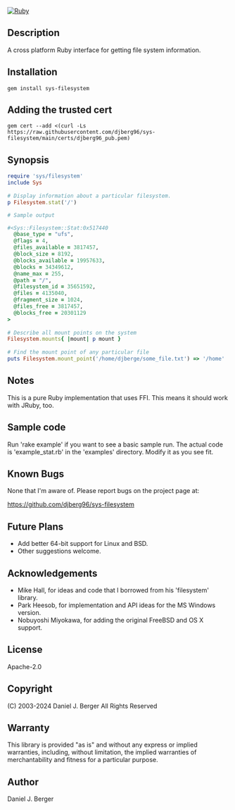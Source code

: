 [![Ruby](https://github.com/djberg96/sys-filesystem/actions/workflows/ruby.yml/badge.svg)](https://github.com/djberg96/sys-filesystem/actions/workflows/ruby.yml)

## Description

A cross platform Ruby interface for getting file system information.

## Installation

`gem install sys-filesystem`

## Adding the trusted cert
`gem cert --add <(curl -Ls https://raw.githubusercontent.com/djberg96/sys-filesystem/main/certs/djberg96_pub.pem)`

## Synopsis

```ruby
require 'sys/filesystem'
include Sys
   
# Display information about a particular filesystem.
p Filesystem.stat('/')

# Sample output

#<Sys::Filesystem::Stat:0x517440
  @base_type = "ufs",
  @flags = 4,
  @files_available = 3817457,
  @block_size = 8192,
  @blocks_available = 19957633,
  @blocks = 34349612,
  @name_max = 255,
  @path = "/",
  @filesystem_id = 35651592,
  @files = 4135040,
  @fragment_size = 1024,
  @files_free = 3817457,
  @blocks_free = 20301129
>
   
# Describe all mount points on the system
Filesystem.mounts{ |mount| p mount }
   
# Find the mount point of any particular file
puts Filesystem.mount_point('/home/djberge/some_file.txt') => '/home'
```

## Notes

This is a pure Ruby implementation that uses FFI. This means it should work
with JRuby, too.

## Sample code

Run 'rake example' if you want to see a basic sample run. The actual code
is 'example_stat.rb' in the 'examples' directory. Modify it as you see fit.

## Known Bugs

None that I'm aware of. Please report bugs on the project page at:

  https://github.com/djberg96/sys-filesystem

## Future Plans

* Add better 64-bit support for Linux and BSD.
* Other suggestions welcome.

## Acknowledgements

* Mike Hall, for ideas and code that I borrowed from his 'filesystem' library.
* Park Heesob, for implementation and API ideas for the MS Windows version.
* Nobuyoshi Miyokawa, for adding the original FreeBSD and OS X support.
   
## License

Apache-2.0

## Copyright

(C) 2003-2024 Daniel J. Berger
All Rights Reserved

## Warranty

This library is provided "as is" and without any express or
implied warranties, including, without limitation, the implied
warranties of merchantability and fitness for a particular purpose.

## Author

Daniel J. Berger
